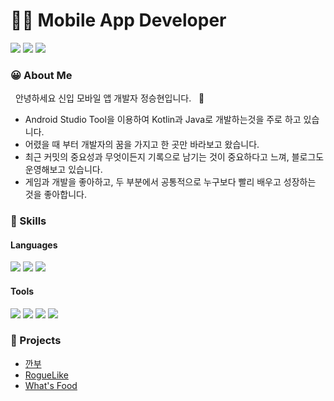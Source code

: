 # 👨‍💻 Mobile App Developer

<p>
   <a href="https://www.notion.so/e301dbd87c6b442691154bc35b1f5548" target="_blank"><img src="https://img.shields.io/badge/Portfolio-DD0B78?style=flat-square&logo=Notion&logoColor=white"/></a>
  <a href="mailto:wjdtmd789@gmail.com" target="_blank"><img src="https://img.shields.io/badge/wjdtmd789@gmail.com-EA4335?style=flat-square&logo=Gmail&logoColor=white"/></a>
   <a href="https://blog.daum.net/seunghyeon3515" target="_blank"><img src="https://img.shields.io/badge/Blog-0A66C2?style=flat-square&logo=Linkedin&logoColor=white"/></a>
</p>

### 😀 About Me
<p>
  &nbsp; 안녕하세요 신입 모바일 앱 개발자 정승현입니다. &nbsp; 🚀<br/>
  
  - Android Studio Tool을 이용하여 Kotlin과 Java로 개발하는것을 주로 하고 있습니다.
  - 어렸을 때 부터 개발자의 꿈을 가지고 한 곳만 바라보고 왔습니다.
  - 최근 커밋의 중요성과 무엇이든지 기록으로 남기는 것이 중요하다고 느껴, 블로그도 운영해보고 있습니다.
  - 게임과 개발을 좋아하고, 두 부분에서 공통적으로 누구보다 빨리 배우고 성장하는 것을 좋아합니다.
</p>

### 💪 Skills
#### Languages
<p>
  <img src="https://img.shields.io/badge/Android-3DDC84?style=flat-square&logo=Android&logoColor=white"/>
  <img src="https://img.shields.io/badge/Kotlin-0095D5?style=flat-square&logo=Kotlin&logoColor=white"/>
  <img src="https://img.shields.io/badge/Java-007396?style=flat-square&logo=Java&logoColor=white"/>
</p>

#### Tools
<p>
  <img src="https://img.shields.io/badge/Slack-E8E8E8?style=flat-square&logo=Slack&logoColor=black"/>
  <img src="https://img.shields.io/badge/Firebase-FFCA28?style=flat-square&logo=Firebase&logoColor=black"/>
  <img src="https://img.shields.io/badge/GitHub-F05032?style=flat-square&logo=GitHub&logoColor=white"/>
  <img src="https://img.shields.io/badge/Redmine-FA7343?style=flat-square&logo=Redmine&logoColor=black"/>
</p>

### 📂 Projects
 - [깐부](https://github.com/SeungHyeonJung97/GganbuActivity)
 - [RogueLike](https://github.com/SeungHyeonJung97/RogueLikeExample)
 - [What's Food](https://github.com/SeungHyeonJung97/WhatsFood)


